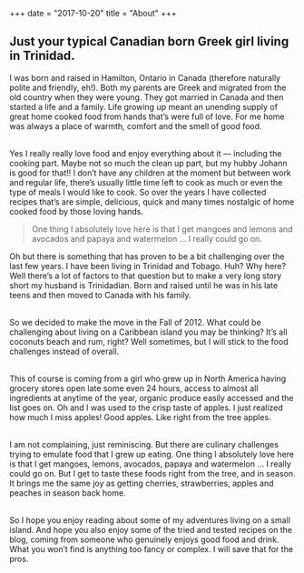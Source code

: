+++
date = "2017-10-20"
title = "About"
+++

## Just your typical Canadian born Greek girl living in Trinidad.

I was born and raised in Hamilton, Ontario in Canada (therefore naturally polite and friendly, eh!). Both my parents are Greek and migrated from the old country when they were young. They got married in Canada and then started a life and a family. Life growing up meant an unending supply of great home cooked food from hands that’s were full of love. For me home was always a place of warmth, comfort and the smell of good food.
<br>
<br>

Yes I really really love food and enjoy everything about it — including the cooking part. Maybe not so much the clean up part, but my hubby Johann is good for that!! I don’t have any children at the moment but between work and regular life, there’s usually little time left to cook as much or even the type of meals I would like to cook. So over the years I have collected recipes that’s are simple, delicious, quick and many times nostalgic of home cooked food by those loving hands.

> One thing I absolutely love here is that I get mangoes and lemons and avocados and papaya and watermelon … I really could go on.

Oh but there is something that has proven to be a bit challenging over the last few years. I have been living in Trinidad and Tobago. Huh? Why here? Well there’s a lot of factors to that question but to make a very long story short my husband is Trinidadian. Born and raised until he was in his late teens and then moved to Canada with his family.
<br>
<br>

So we decided to make the move in the Fall of 2012. What could be challenging about living on a Caribbean island you may be thinking? It’s all coconuts beach and rum, right? Well sometimes, but I will stick to the food challenges instead of overall.
<br>
<br>

This of course is coming from a girl who grew up in North America having grocery stores open late some even 24 hours, access to almost all ingredients at anytime of the year, organic produce easily accessed and the list goes on. Oh and I was used to the crisp taste of apples. I just realized how much I miss apples! Good apples. Like right from the tree apples.
<br>
<br>

I am not complaining, just reminiscing. But there are culinary challenges trying to emulate food that I grew up eating. One thing I absolutely love here is that I get mangoes, lemons, avocados, papaya and watermelon … I really could go on. But I get to taste these foods right from the tree, and in season. It brings me the same joy as getting cherries, strawberries, apples and peaches in season back home.
<br>
<br>

So I hope you enjoy reading about some of my adventures living on a small island. And hope you also enjoy some of the tried and tested recipes on the blog, coming from someone who genuinely enjoys good food and drink. What you won’t find is anything too fancy or complex. I will save that for the pros.
<br>
<br>
